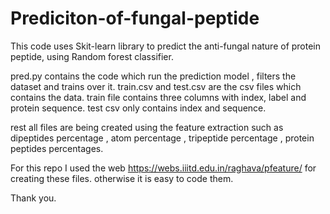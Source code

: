 # Prediciton-of-fungal-peptide
This code uses Skit-learn library to predict the anti-fungal nature of protein peptide, using Random forest classifier.

pred.py contains the code which run the prediction model , filters the dataset and trains over it.
train.csv and test.csv are the csv files which contains the data. train file contains three columns with index, label and protein sequence. test csv only contains index and sequence.

rest all files are being created using the feature extraction such as dipeptides percentage , atom percentage , tripeptide percentage , protein peptides percentages.

For this repo I used the web https://webs.iiitd.edu.in/raghava/pfeature/ for creating these files. otherwise it is easy to code them.

Thank you.
